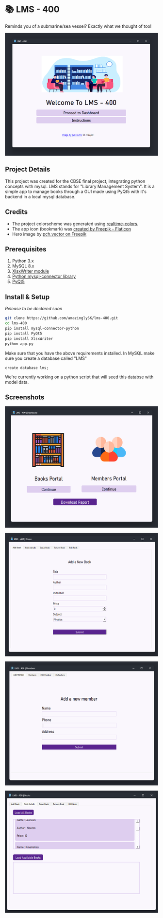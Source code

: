 # 📚 LMS - 400

Reminds you of a submarine/sea vessel? Exactly what we thought of too!

![](./images/main_page.png)

## Project Details

This project was created for the CBSE final project, integrating python concepts with mysql. LMS stands for "Library Management System". It is a simple app to manage books through a GUI made using PyQt5 with it's backend in a local mysql database.

## Credits

-   The project colorscheme was generated using [realtime-colors](https://realtimecolors.com/?colors=0a050f-faf7fd-59248f-deceef-7305e1).
-   The app icon (bookmark) was <a href="https://www.flaticon.com/free-icons/bookmark" title="bookmark icons">created by Freepik - Flaticon</a>
-   Hero image by <a href = "https://www.freepik.com/free-vector/people-library-flat-vector-illustration_9176169.htm#query=library%20svg&position=6&from_view=keyword&track=ais">pch.vector on Freepik</a>

## Prerequisites

1. Python 3.x
2. MySQL 8.x
3. [XlsxWriter module](https://pypi.org/project/XlsxWriter/)
4. [Python mysql-connector library](https://pypi.org/project/mysql-connector-python/)
5. [PyQt5](https://pypi.org/project/PyQt5/)

## Install & Setup

_Release to be declared soon_

```bash
git clone https://github.com/amazinglySK/lms-400.git
cd lms-400
pip install mysql-connector-python
pip install PyQt5
pip install XlsxWriter
python app.py
```

Make sure that you have the above requirements installed. In MySQL make sure you create a database called "LMS"

```
create database lms;
```

We're currently working on a python script that will seed this databse with model data.

## Screenshots

<p align = "center">

![](./images/dashboard.png)

![](./images/book_page.png)

![](./images/member_window.png)

![](./images/scroll_comp.png)

</p>
